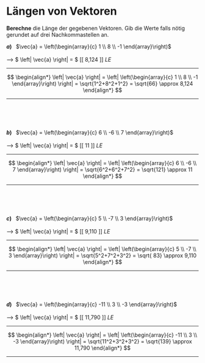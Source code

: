 <!--
version:  0.0.1

language: de

@style
main > *:not(:last-child) {
  margin-bottom: 3rem;
}

input {
    text-align: center;
}

.flex-container {
    display: flex;
    flex-wrap: wrap;
    align-items: stretch;
    gap: 20px;
}

.flex-child {
    flex: 1;
    min-width: 350px;
    margin-right: 20px;
}

@media (max-width: 400px) {
    .flex-child {
        flex: 100%;
        margin-right: 0;
    }
}
@end

formula: \carry   \textcolor{red}{\scriptsize #1}
formula: \digit   \rlap{\carry{#1}}\phantom{#2}#2
formula: \permil  \text{‰}

import: https://raw.githubusercontent.com/LiaTemplates/Tikz-Jax/main/README.md

script: https://cdn.jsdelivr.net/gh/LiaTemplates/Tikz-Jax@main/dist/index.js


tags: Vektoren, Abstand, negative Zahlen, Wurzeln, Dezimalzahlen, Potenzen, Runden, leicht, sehr niedrig, Berechne

comment: Wie lang ist dieser Vektor?

author: Martin Lommatzsch

-->




# Längen von Vektoren


**Berechne** die Länge der gegebenen Vektoren. Gib die Werte falls nötig gerundet auf drei Nachkommastellen an.
<br>

<section class="flex-container">
<div class="flex-child">

__$a)\;\;$__ $\vec{a} = \left(\begin{array}{c} 1 \\ 8 \\ -1 \end{array}\right)$  \
<br>
--> $ \left| \vec{a} \right| = $ [[  8,124  ]] $LE$
***************
$$
 \begin{align*}
  \left| \vec{a} \right| = \left| \left(\begin{array}{c} 1 \\ 8 \\ -1 \end{array}\right) \right| = \sqrt{1^2+8^2+1^2} = \sqrt{66} \approx 8,124
 \end{align*}
$$
***************
<br>
<br>
<br>
</div>
<div class="flex-child">

__$b)\;\;$__ $\vec{a} = \left(\begin{array}{c} 6 \\ -6 \\ 7 \end{array}\right)$  \
<br>
--> $ \left| \vec{a} \right| = $ [[   11   ]] $LE$
***************
$$
 \begin{align*}
  \left| \vec{a} \right| = \left| \left(\begin{array}{c} 6 \\ -6 \\ 7 \end{array}\right) \right| = \sqrt{6^2+6^2+7^2} = \sqrt{121} \approx 11
 \end{align*}
$$
***************
<br>
<br>
<br>
</div>
<div class="flex-child">

__$c)\;\;$__ $\vec{a} = \left(\begin{array}{c} 5 \\ -7 \\ 3 \end{array}\right)$  \
<br>
--> $ \left| \vec{a} \right| = $ [[  9,110  ]] $LE$
***************
$$
 \begin{align*}
  \left| \vec{a} \right| = \left| \left(\begin{array}{c} 5 \\ -7 \\ 3 \end{array}\right) \right| = \sqrt{5^2+7^2+3^2} = \sqrt{ 83} \approx 9,110
 \end{align*}
$$
***************
<br>
<br>
<br>
</div>
<div class="flex-child">

__$d)\;\;$__ $\vec{a} = \left(\begin{array}{c} -11 \\ 3 \\ -3 \end{array}\right)$  \
<br>
--> $ \left| \vec{a} \right| = $ [[  11,790 ]] $LE$
***************
$$
 \begin{align*}
  \left| \vec{a} \right| = \left| \left(\begin{array}{c} -11 \\ 3 \\ -3 \end{array}\right) \right| = \sqrt{11^2+3^2+3^2} = \sqrt{139} \approx 11,790
 \end{align*}
$$
***************
<br>
<br>
<br>
</div>
</section>


<br>
<br>
<br>
<br>
<br>
<br>